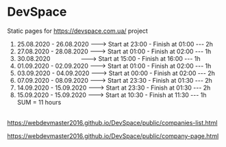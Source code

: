 # DevSpace
Static pages for https://devspace.com.ua/ project

1. 25.08.2020 - 26.08.2020 ---> Start at 23:00 - Finish at 01:00 --- 2h<br/>
2. 27.08.2020 - 28.08.2020 ---> Start at 01:00 - Finish at 02:00 --- 1h<br/>
3. 30.08.2020&nbsp;&nbsp;&nbsp;&nbsp;&nbsp;&nbsp;&nbsp;&nbsp;&nbsp;&nbsp;&nbsp;&nbsp;&nbsp;&nbsp;&nbsp;&nbsp;&nbsp;&nbsp;---> Start at 15:00 - Finish at 16:00 --- 1h<br/>
4. 01.09.2020 - 02.09.2020 ---> Start at 01:00 - Finish at 02:00 --- 1h<br/>
5. 03.09.2020 - 04.09.2020 ---> Start at 00:00 - Finish at 02:00 --- 2h<br/>
6. 07.09.2020 - 08.09.2020 ---> Start at 23:30 - Finish at 01:30 --- 2h<br/>
7. 14.09.2020 - 15.09.2020 ---> Start at 23:30 - Finish at 01:30 --- 2h<br/>
8. 15.09.2020 - 15.09.2020 ---> Start at 10:30 - Finish at 11:30 --- 1h<br/>
SUM = 11 hours<br/><br/>

https://webdevmaster2016.github.io/DevSpace/public/companies-list.html

https://webdevmaster2016.github.io/DevSpace/public/company-page.html
